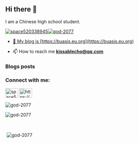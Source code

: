 ## Hi there 👋

I am a Chinese high school student.

<p align="left"> <a href="https://twitter.com/space520338945" target="blank"><img src="https://img.shields.io/twitter/follow/space520338945?logo=twitter&style=for-the-badge" alt="space520338945" /><img src="https://komarev.com/ghpvc/?username=god-2077&label=Profile%20views&color=0e75b6&style=flat" alt="god-2077" /> </p>

- 📝 My blog is [https://buasis.eu.org](https://buasis.eu.org)

- 📫 How to reach me **kissablecho@qq.com**

### Blogs posts
<!-- BLOG-POST-LIST:START -->
<!-- BLOG-POST-LIST:END -->

<h3 align="left">Connect with me:</h3>
<p align="left">
<a href="https://twitter.com/space520338945" target="blank"><img align="center" src="https://raw.githubusercontent.com/rahuldkjain/github-profile-readme-generator/master/src/images/icons/Social/twitter.svg" alt="space520338945" height="30" width="40" /></a>
<a href="/https://buasis.eu.org/rss2.xml" target="blank"><img align="center" src="https://raw.githubusercontent.com/rahuldkjain/github-profile-readme-generator/master/src/images/icons/Social/rss.svg" alt="https://buasis.eu.org/rss2.xml" height="30" width="40" /></a>
</p>

<p><img align="left" src="https://github-readme-stats.vercel.app/api/top-langs?username=god-2077&show_icons=true&locale=en&layout=compact" alt="god-2077" /></p>

<br />

<p><img align="center" src="https://github-readme-streak-stats.herokuapp.com/?user=god-2077&" alt="god-2077" /></p>

<br />

<p>&nbsp;<img align="center" src="https://github-readme-stats.vercel.app/api?username=god-2077&show_icons=true&theme=dark&locale=en" alt="god-2077" /></p>
